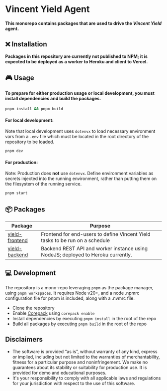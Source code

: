 # Vincent Yield Agent

#### This monorepo contains packages that are used to drive the _Vincent Yield_ agent.

## ❌ Installation

**Packages in this repository are currently not published to NPM; it is expected to be deployed as a
worker to Heroku and client to Vercel.**

## 🎮 Usage

#### To prepare for either production usage or local development, you must install dependencies and build the packages.

```zsh
pnpm install && pnpm build
```

#### For local development:

Note that local development uses `dotenvx` to load necessary environment vars from a `.env` file
which must be located
in the root directory of the repository to be loaded.

```zsh
pnpm dev
```

#### For production:

Note: Production does **not** use `dotenvx`. Define environment variables as secrets injected into
the running environment, rather than putting them on the filesystem of the running service.

```zsh
pnpm start
```

## 📦 Packages

| Package                                             | Purpose                                                                          |
| --------------------------------------------------- | -------------------------------------------------------------------------------- |
| [yield-frontend](packages/yield-frontend/README.md) | Frontend for end-users to define Vincent Yield tasks to be run on a schedule     |
| [yield-backend](packages/yield-backend/README.md)   | Backend REST API and worker instance using NodeJS; deployed to Heroku currently. |

## 💻 Development

The repository is a mono-repo leveraging `pnpm` as the package manager, using `pnpm workspaces`. It
requires Node v20+,
and a node .npmrc configuration file for pnpm is included, along with a .nvmrc file.

- Clone the repository
- Enable [Corepack](https://github.com/nodejs/corepack) using `corepack enable`
- Install dependencies by executing `pnpm install` in the root of the repo
- Build all packages by executing `pnpm build` in the root of the repo

## Disclaimers

- The software is provided “as is”, without warranty of any kind, express or implied, including but
  not limited to the warranties of merchantability, fitness for a particular purpose and
  noninfringement. We make no guarantees about its stability or suitability for production use. It
  is provided for demo and educational purposes.
- It's your responsibility to comply with all applicable laws and regulations for your jurisdiction
  with respect to the use of this software.
